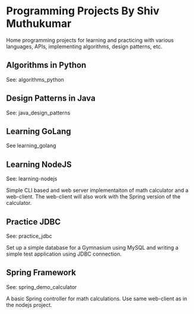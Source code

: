 Programming Projects By Shiv Muthukumar
======================================
Home programming projects for learning and practicing with various languages, APIs, implementing algorithms, design patterns, etc.

Algorithms in Python
--------------------
See: algorithms_python

Design Patterns in Java
-----------------------
See: java_design_patterns

Learning GoLang
---------------
See learning_golang

Learning NodeJS
---------------
See: learning-nodejs

Simple CLI based and web server implementaiton of math calculator and a web-client. The web-client will also work with the Spring version of the calculator.

Practice JDBC
-------------
See: practice_jdbc

Set up a simple database for a Gymnasium using MySQL and writing a simple test application using JDBC connection.


Spring Framework
---------------
See: spring_demo_calculator

A basic Spring controller for math calculations. Use same web-client as in the nodejs project.


